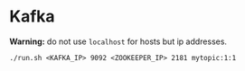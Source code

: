 # Kafka

**Warning:** do not use `localhost` for hosts but ip addresses.

```
./run.sh <KAFKA_IP> 9092 <ZOOKEEPER_IP> 2181 mytopic:1:1
```

